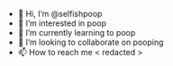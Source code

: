 - 👋 Hi, I’m @selfishpoop
- 👀 I’m interested in poop
- 🌱 I’m currently learning to poop
- 💞️ I’m looking to collaborate on pooping
- 📫 How to reach me < redacted >

